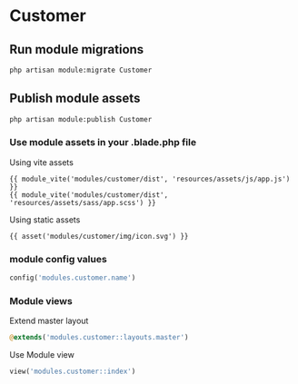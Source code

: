 # Customer



## Run module migrations

```sh
php artisan module:migrate Customer
```



## Publish module assets

```sh
php artisan module:publish Customer
```




### Use module assets in your .blade.php file

Using vite assets
```blade
{{ module_vite('modules/customer/dist', 'resources/assets/js/app.js') }}
{{ module_vite('modules/customer/dist', 'resources/assets/sass/app.scss') }}
```


Using static assets
```blade
{{ asset('modules/customer/img/icon.svg') }}
 ```

### module config values
```php
config('modules.customer.name')
```



### Module views

Extend master layout

```php
@extends('modules.customer::layouts.master')
```

Use Module view

```php
view('modules.customer::index')
```
